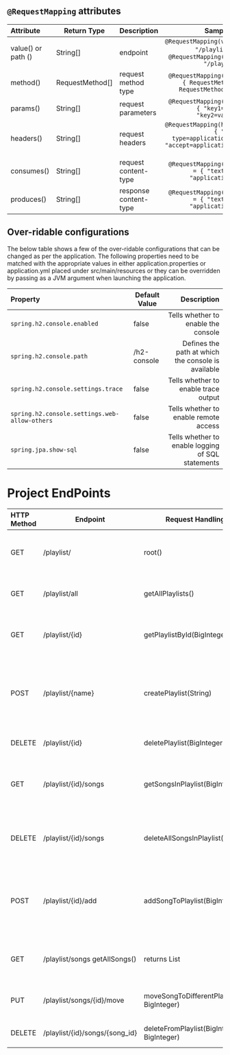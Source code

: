 ## `@RequestMapping` attributes


| Attribute | Return Type | Description | Sample Usage |
| :-------- | ----------- | ----------- | -----------: |
| value() or path () |	String[] | endpoint  | `@RequestMapping(value = { "/playlist" })` or `@RequestMapping(path = { "/playlist" })` |
| method() | RequestMethod[] | request method type |	`@RequestMapping(method = { RequestMethod.GET, RequestMethod.POST })` |
| params() | String[] |	request parameters |	`@RequestMapping(params = { "key1=value1", "key2=value2" })` |
| headers()| String[] |	request headers|  `@RequestMapping(headers = { "content-type=application/json", "accept=application/json" })` |
| consumes() |	String[] | request content-type |	`@RequestMapping(consumes = { "text/plain", "application/*" })` | 
| produces() |	String[] | response content-type |	`@RequestMapping(produces = { "text/plain", "application/*" })` |


## Over-ridable configurations

The below table shows a few of the over-ridable configurations that can be changed as per the application. The following properties need to be matched with the appropriate values in either application.properties or application.yml placed under src/main/resources or they can be overridden by passing as a JVM argument when launching the application.

| Property |	Default Value	| Description |
| :------- | ------------------ | ----------: |
| `spring.h2.console.enabled` | false |	Tells whether to enable the console |
| `spring.h2.console.path` |	/h2-console |	Defines the path at which the console is available |
| `spring.h2.console.settings.trace` |	false	| Tells whether to enable trace output |
| `spring.h2.console.settings.web-allow-others` | false | Tells whether to enable remote access |
| `spring.jpa.show-sql`	| false | Tells whether to enable logging of SQL statements |


# Project EndPoints

| HTTP Method |	Endpoint | Request Handling Method | Description  |
| :---------- | -------- | ----------------------- | -----------: |
| GET |	/playlist/	| root() |	returns “application is working!” when called |
| GET |	/playlist/all	| getAllPlaylists() |	returns Iterable<Playlist> when called |
| GET |	/playlist/{id}	| getPlaylistById(BigInteger)	 |returns the Playlist with the given id when called |
| POST|	/playlist/{name} |	createPlaylist(String)| 	for creating a new Playlist with the given name and returns the same after creation |
| DELETE |	/playlist/{id} |	deletePlaylist(BigInteger) |	for deleting a Playlist by id |
| GET |	/playlist/{id}/songs |	getSongsInPlaylist(BigInteger)	| for fetching all the songs inside the Playlist with the given id |
| DELETE |	/playlist/{id}/songs |	deleteAllSongsInPlaylist(BigInteger) |	for deleting all the songs in the Playlist with the given id |
| POST |	/playlist/{id}/add |	addSongToPlaylist(BigInteger, Song) |	for adding the given Song to the Playlist with the given id and returns the created song |
| GET |	/playlist/songs	getAllSongs() |	returns List<Songs> | that fetches all the songs from all the playlists |
| PUT |	/playlist/songs/{id}/move |	moveSongToDifferentPlaylist(BigInteger, BigInteger) |	for moving a song from one playlist to another |
| DELETE |	/playlist/{id}/songs/{song_id} | deleteFromPlaylist(BigInteger, BigInteger) |	for deleting a song from a playlist |














